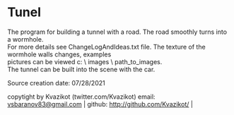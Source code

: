 # Tunel
The program for building a tunnel with a road. The road smoothly turns into a wormhole. <br/>
For more details see ChangeLogAndIdeas.txt file.
The texture of the wormhole walls changes, examples <br/>
pictures can be viewed c: \ images \ path_to_images. <br/>
The tunnel can be built into the scene with the car.

Source creation date: 07/28/2021

copytight by Kvazikot (twitter.com/Kvazikot)
email: vsbaranov83@gmail.com |
github: http://github.com/Kvazikot/ |
